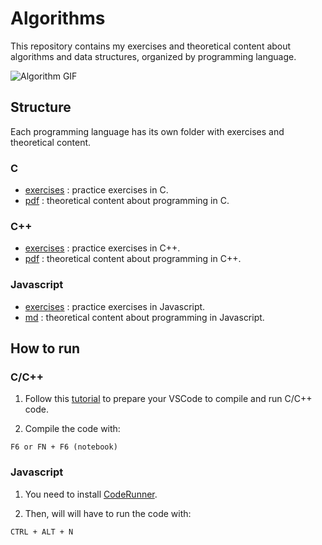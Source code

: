 # Algorithms

This repository contains my exercises and theoretical content about algorithms and data structures, organized by programming language.

![Algorithm GIF](./giphy.gif)

## Structure

Each programming language has its own folder with exercises and theoretical content.

### C

- [exercises](./c/exercises) : practice exercises in C.
- [pdf](./c/pdf/) : theoretical content about programming in C.

### C++

- [exercises](./cpp/exercises) : practice exercises in C++.
- [pdf](./cpp/pdf/) : theoretical content about programming in C++.

### Javascript

- [exercises](./js/exercises) : practice exercises in Javascript.
- [md](./js/md) : theoretical content about programming in Javascript.

## How to run

### C/C++

1. Follow this [tutorial](https://medium.com/@juniortrojilio/preparando-o-vs-code-para-compilar-c-c-no-windows-988f4a91a557) to prepare your VSCode to compile and run C/C++ code.

2. Compile the code with:

```
F6 or FN + F6 (notebook)
```

### Javascript

1. You need to install [CodeRunner](https://marketplace.visualstudio.com/items?itemName=formulahendry.code-runner).

2. Then, will will have to run the code with:

```
CTRL + ALT + N
```
